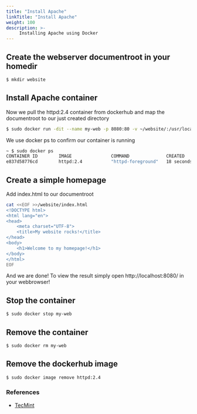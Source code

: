 ```yaml
---
title: "Install Apache"
linkTitle: "Install Apache"
weight: 100
description: >-
     Installing Apache using Docker
---
```


## Create the webserver documentroot in your homedir
```bash
$ mkdir website
```
## Install Apache container
Now we pull the httpd:2.4 container from dockerhub and map the documentroot to our just created directory
```bash
$ sudo docker run -dit --name my-web -p 8080:80 -v ~/website/:/usr/local/apache2/htdocs/ httpd:2.4
```
We use docker ps to confirm our container is running
```bash
~ $ sudo docker ps
CONTAINER ID        IMAGE               COMMAND              CREATED             STATUS              PORTS                  NAMES
e837d58776cd        httpd:2.4           "httpd-foreground"   18 seconds ago      Up 16 seconds       0.0.0.0:8080->80/tcp   my-web
```
## Create a simple homepage
Add index.html to our documentroot 
```bash
cat <<EOF >>/website/index.html
<!DOCTYPE html>
<html lang="en">
<head>
    <meta charset="UTF-8">
    <title>My website rocks!</title>
</head>
<body>
    <h1>Welcome to my homepage!</h1>
</body>
</html>
EOF
```
And we are done! To view the result simply open http://localhost:8080/ in your webbrowser!

## Stop the container
```bash
$ sudo docker stop my-web
```
## Remove the container
```bash
$ sudo docker rm my-web
```
## Remove the dockerhub image
```bash
$ sudo docker image remove httpd:2.4
```
### References
- [TecMint](https://www.tecmint.com/install-apache-web-server-in-a-docker-container/)
